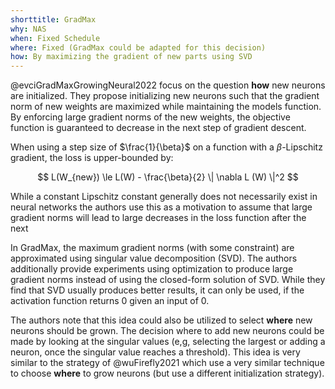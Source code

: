 ```yaml
---
shorttitle: GradMax
why: NAS
when: Fixed Schedule
where: Fixed (GradMax could be adapted for this decision)
how: By maximizing the gradient of new parts using SVD
---
```



@evciGradMaxGrowingNeural2022 focus on the question **how** new neurons are initialized.
They propose initializing new neurons such that the gradient norm of new weights
are maximized while maintaining the models function.
By enforcing large gradient norms of the new weights, the objective function
is guaranteed to decrease in the next step of gradient descent.

When using a step size of $\frac{1}{\beta}$ on a function with a
$\beta$-Lipschitz gradient, the loss is upper-bounded by:

$$
L(W_{new}) \le L(W) - \frac{\beta}{2} \| \nabla L (W) \|^2
$$

While a constant Lipschitz constant generally does not necessarily exist in
neural networks the authors use this as a motivation to assume that large
gradient norms will lead to large decreases in the loss function after the next


In GradMax, the maximum gradient norms (with some constraint) are approximated
using singular value decomposition (SVD).
The authors additionally provide experiments using optimization to produce large
gradient norms instead of using the closed-form solution of SVD. While they find
that SVD usually produces better results, it can only be used, if the activation
function returns 0 given an input of 0.

The authors note that this idea could also be utilized to select **where**
new neurons should be grown. The decision where to add new neurons could be
made by looking at the singular values (e,g, selecting the
largest or adding a neuron, once the singular value reaches a threshold).
This idea is very similar to the strategy of @wuFirefly2021 which use a very
similar technique to choose **where** to grow neurons (but use a different
initialization strategy).
